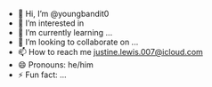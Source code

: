 - 👋 Hi, I’m @youngbandit0
- 👀 I’m interested in 
- 🌱 I’m currently learning ...
- 💞️ I’m looking to collaborate on ...
- 📫 How to reach me justine.lewis.007@icloud.com
- 😄 Pronouns: he/him
- ⚡ Fun fact: ...

<!---
youngbandit0/youngbandit0 is a ✨ special ✨ repository because its `README.md` (this file) appears on your GitHub profile.
You can click the Preview link to take a look at your changes.
--->
